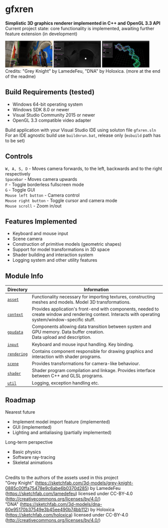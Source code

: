 # **gfxren**
**Simplistic 3D graphics renderer implemented in C++ and OpenGL 3.3 API**<br>
Current project state: core functionality is implemented, awaiting further feature extension (in development)<br>

<img src='./meta/sponza_knight.png' width="30%"></img>
<img src='./meta/sponza_solid_color.png' width="30%"></img>
<img src='./meta/dna.png' width="30%"></img>
<br>Credits:
"Grey Knight" by LamedeFeu, "DNA" by Holoxica. (more at the end of the readme)

## **Build Requirements (tested)**<br>

- Windows 64-bit operating system
- Windows SDK 8.0 or newer
- Visual Studio Community 2015 or newer
- OpenGL 3.3 compatible video adapter

Build application with your Visual Studio IDE using soluton file `gfxren.sln`<br>
For an IDE agnostic build use `buildnrun.bat`, release only (`msbuild` path has to be set)<br>

## **Controls**<br>
`W, A, S, D` - Moves camera forwards, to the left, backwards and to the right respectively<br>
`Spacebar` - Moves camera upwards<br>
`F` - Toggle borderless fullscreen mode<br>
`G` - Toggle GUI<br>
`Mouse left button` - Camera control<br>
`Mouse right button` - Toggle cursor and camera mode<br>
`Mouse scroll` - Zoom in/out

## **Features Implemented**<br>
- Keyboard and mouse input<br>
- Scene camera<br>
- Construction of primitive models (geometric shapes)<br>
- Support for model transformations in 3D space<br>
- Shader building and interaction system
- Logging system and other utility features<br>

## **Module Info**<br>
| Directory | Information |
|---|---|
|[`asset`](https://github.com/hexahero/gfxren/tree/master/3d_gfx_renderer/gfxback/asset)        |Functionality necessary for importing textures, constructing meshes and models. Model 3D transformations.|
|[`context`](https://github.com/hexahero/gfxren/tree/master/3d_gfx_renderer/gfxback/context)    |Provides application's front-end with components, needed to create window and rendering context. Interacts with operating system/window-specific stuff.   |
|[`gpudata`](https://github.com/hexahero/gfxren/tree/master/3d_gfx_renderer/gfxback/gpudata)    |Components allowing data transition between system and GPU memory. Data buffer creation.<br> Data upload and description. |
|[`input`](https://github.com/hexahero/gfxren/tree/master/3d_gfx_renderer/gfxback/input)        |Keyboard and mouse input handling. Key binding.|
|[`rendering`](https://github.com/hexahero/gfxren/tree/master/3d_gfx_renderer/gfxback/rendering)|Contains component responsible for drawing graphics and interaction with shader programs.|
|[`scene`](https://github.com/hexahero/gfxren/tree/master/3d_gfx_renderer/gfxback/scene)        |Provides transformations for camera-like behaviour.|
|[`shader`](https://github.com/hexahero/gfxren/tree/master/3d_gfx_renderer/gfxback/shader)      |Shader program compilation and linkage. Provides interface between C++ and GLSL programs.|
|[`util`](https://github.com/hexahero/gfxren/tree/master/3d_gfx_renderer/gfxback/util)          |Logging, exception handling etc.|

## **Roadmap**<br>
Nearest future
- Implement model import feature (implemented)<br>
- GUI (implemented)<br>
- Lighting and antialiasing (partially implemented)<br>

Long-term perspective
- Basic physics<br>
- Software ray-tracing<br>
- Skeletal animations<br>

<br>Credits to the authors of the assets used in this project<br>
"Grey Knight" (https://sketchfab.com/3d-models/grey-knight-0885c00ffa75478e9c6abe6b0370d285) by LamedeFeu (https://sketchfab.com/lamedefeu) licensed under CC-BY-4.0 (http://creativecommons.org/licenses/by/4.0/)<br>
"DNA" (https://sketchfab.com/3d-models/dna-60e95170b37549e3b45ee490b74bb112) by Holoxica (https://sketchfab.com/holoxica) licensed under CC-BY-4.0 (http://creativecommons.org/licenses/by/4.0/)<br>